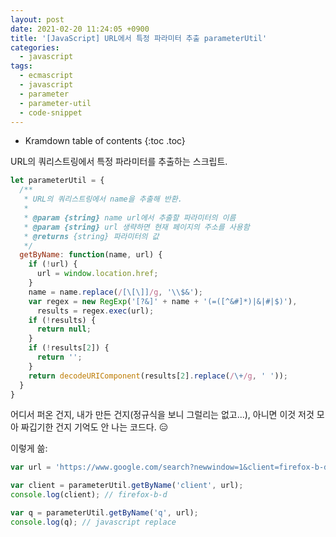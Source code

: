 ```yaml
---
layout: post
date: 2021-02-20 11:24:05 +0900
title: '[JavaScript] URL에서 특정 파라미터 추출 parameterUtil'
categories:
  - javascript
tags:
  - ecmascript
  - javascript
  - parameter
  - parameter-util
  - code-snippet
---
```


* Kramdown table of contents
{:toc .toc}

URL의 쿼리스트링에서 특정 파라미터를 추출하는 스크립트.

```js
let parameterUtil = {
  /**
   * URL의 쿼리스트링에서 name을 추출해 반환.
   *
   * @param {string} name url에서 추출할 파라미터의 이름
   * @param {string} url 생략하면 현재 페이지의 주소를 사용함
   * @returns {string} 파라미터의 값
   */
  getByName: function(name, url) {
    if (!url) {
      url = window.location.href;
    }
    name = name.replace(/[\[\]]/g, '\\$&');
    var regex = new RegExp('[?&]' + name + '(=([^&#]*)|&|#|$)'),
      results = regex.exec(url);
    if (!results) {
      return null;
    }
    if (!results[2]) {
      return '';
    }
    return decodeURIComponent(results[2].replace(/\+/g, ' '));
  }
}
```

어디서 퍼온 건지, 내가 만든 건지(정규식을 보니 그럴리는 없고...), 아니면 이것 저것 모아 짜깁기한 건지 기억도 안 나는 코드다. 😑

이렇게 쓺:

```js
var url = 'https://www.google.com/search?newwindow=1&client=firefox-b-d&ei=gNWhXPP-KISl8QWCtJDYDA&q=javascript+replace&oq=javascript+replace';

var client = parameterUtil.getByName('client', url);
console.log(client); // firefox-b-d

var q = parameterUtil.getByName('q', url);
console.log(q); // javascript replace
```
